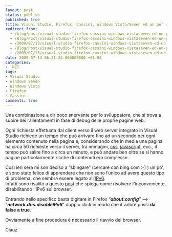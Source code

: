 ```yaml
---
layout: post
status: publish
published: true
title: Visual Studio, Firefox, Cassini, Windows Vista/Seven ed un po’ di lentezza.
redirect_from: 
  - /blog/post/visual-studio-firefox-cassini-windows-vistaseven-ed-un-po%E2%80%99-di-lentezza/
  - /Blog/Post/visual-studio-firefox-cassini-windows-vistaseven-ed-un-po%E2%80%99-di-lentezza/
  - /2009/07/13/visual-studio-firefox-cassini-windows-vistaseven-ed-un-po%E2%80%99-di-lentezza/
  - /Blog/Post/visual-studio-firefox-cassini-windows-vistaseven-ed-un-po-di-lentezza
  - /2009/07/13/visual-studio-firefox-cassini-windows-vistaseven-ed-un-po-di-lentezza
date: 2009-07-13 06:31:24.000000000 +01:00
categories:
- .NET
tags:
- Visual Studio
- Windows Seven
- Windows Vista
- Firefox
- Cassini
comments: true
---
```

<p>Una combinazione a dir poco snervante per lo sviluppatore, che si trova a subire dei rallentamenti in fase di debug delle proprie pagine web.</p>
<p>Ogni richiesta effettuata dal client verso il web server integrato in Visual Studio richiede un tempo che pu&ograve; arrivare fino ad un secondo per ogni elemento contenuto nella pagina e, considerando che in media una pagina ha circa 50 richieste verso il server, tra immagini, <a href="http://en.wikipedia.org/wiki/Css" target="_blank">css</a>, <a href="http://en.wikipedia.org/wiki/Javascript" target="_blank">javascript</a>, ecc., il tempo pu&ograve; salire fino a circa un minuto, e pu&ograve; andare ben oltre se si hanno pagine particolarmente ricche di contenuti e/o complesse.</p>
<p>Cos&igrave; ieri sera mi son deciso a &ldquo;sbingare&rdquo; (cercare con bing.com :-) ) un po&rsquo;, e sono stato felice di apprendere che non sono l&rsquo;unico ad avere questo tipo di problema, che sembra essere legato all&rsquo;<a href="http://en.wikipedia.org/wiki/Ipv6" target="_blank">IPv6</a>.     <br />
Infatti sono risalito a questo <a title="Fixing Firefox slowness with localhost on vista" href="http://weblogs.asp.net/dwahlin/archive/2007/06/17/fixing-firefox-slowness-with-localhost-on-vista.aspx" rel="nofollow" target="_blank">post</a> che spiega come risolvere l'inconveniente, disabilitando l&rsquo;IPv6 sul browser.</p>
<p>Entrando nello specifico basta digitare in Firefox &ldquo;<strong><em>about:config</em></strong>&rdquo; &ndash;&gt; &ldquo;<strong><em>network.dns.disableIPv6</em></strong>&rdquo; doppio click in modo che il valore passi <strong>da false a true</strong>.</p>
<p>Ovviamente a fine procedura &egrave; necessario il riavvio del browser.</p>
<p>Ciauz</p>

